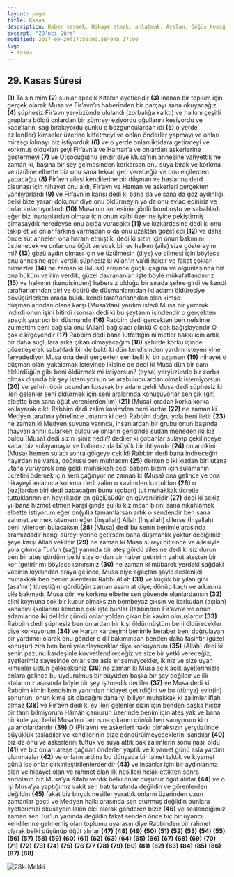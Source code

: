 ```yaml
---
layout: page
title: Kasas
description: Haber vermek, Hikaye etmek, anlatmak, Arslan, Göğüs Kemiği, Göğüs ortası.
excerpt: "28'nci Sûre"
modified: 2017-09-29T17:50:00.564948 17:00
tag: 
 - Kasas
---
```


## 29. Kasas Sûresi

**(1)** Ta sin mim
**(2)** şunlar apaçık Kitabın ayetleridir
**(3)** inanan bir toplum için gerçek olarak Musa ve Fir’avn’ın haberinden bir parçayı sana okuyacağız
**(4)** şüphesiz Fir’avn yeryüzünde ululandı (zorbalığa kalktı) ve halkını çeşitli gruplara böldü onlardan bir zümreyi eziyordu oğullarını kesiyordu ve kadınlarını sağ bırakıyordu çünkü o bozgunculardan idi
**(5)** o yerde ezilen(ler) kimseler üzerine lutfetmeyi ve onları önderler yapmayı ve onları mirasçı kılmayı biz istiyorduk 
**(6)** ve o yerde onları iktidara getirmeyi ve korkmuş oldukları şeyi Fir’avn’a ve Haman’a ve onlardan askerlerine göstermeyi 
**(7)** ve O(çocuğu)nu emzir diye Musa’nın annesine vahyettik ne zaman ki, başına bir şey gelmesinden korkarsan onu suya bırak ve korkma ve üzülme elbette biz onu sana tekrar geri vereceğiz ve onu elçilerden yapacağız 
**(8)** Fir’avn ailesi kendilerine bir düşman ve başlarına derd olsunası için nihayet onu aldı, Fir’avn ve Haman ve askerleri gerçekten yanılıyorlardı
**(9)** ve Fir’avn’ın karısı dedi ki bana da ve sana da göz aydınlığı, belki bize yararı dokunur diye onu öldürmeyin ya da onu evlad ediniriz ve onlar anlamıyorlardı
**(10)** Musa’nın annesinin gönlü bomboştu ve sabahladı eğer biz inananlardan olması için onun kalbi üzerine iyice pekiştirmiş olmasaydık neredeyse onu açığa vuracaktı 
**(11)** ve kızkardeşine dedi ki onu takip et ve onlar farkına varmadan o da onu uzaktan gözetledi
**(12)** ve daha önce süt anneleri ona haram etmiştik, dedi ki sizin için onun bakımını üstlenecek ve onlar ona öğüt verecek bir ev halkını (aile) size göstereyim mi?
**(13)** gözü aydın olması için ve üzülmesin (diye) ve bilmesi için böylece onu annesine geri verdik şüphesiz ki Allah’ın va’di haktır ve fakat çokları bilmezler
**(14)** ne zaman ki (Musa) erişince güçlü çağına ve olgunlaşınca biz ona hüküm ve ilim verdik, güzel davrananları işte böyle mükafatlandırırız 
**(15)** ve halkının (kendisinden) habersiz olduğu bir sırada şehre girdi ve kendi taraftarlarından biri ve öbürü de düşmanlarından iki adamı öldüresiye dövüşürlerken orada buldu kendi taraftarlarından olan kimse düşmanlarından olana karşı (Musa’dan) yardım istedi Musa bir yumruk indirdi onun işini bitirdi (sonra) dedi ki bu şeytanın işindendir o gerçekten apaçık şaşırtıcı bir düşmandır
**(16)** Rabbim dedi gerçekten ben nefsime zulmettim beni bağışla onu (Allah) bağışladı çünkü O çok bağışlayandır O çok esirgeyendir
**(17)** Rabbim dedi bana lutfettiğin ni’metler hakkı için artık bir daha suçlulara arka çıkan olmayacağım
**(18)** şehirde korku içinde gözetleyerek sabahladı bir de baktı ki dün kendisinden yardım isteyen yine feryadediyor Musa ona dedi gerçekten sen belli ki bir azgınsın 
**(19)** nihayet o düşman olanı yakalamak isteyince ikisine de dedi ki Musa dün bir canı öldürdüğün gibi beni öldürmek mi istiyorsun? (oysa) yeryüzünde bir zorba olmak dışında bir şey istemiyorsun ve arabuluculardan olmak istemiyorsun
**(20)** ve şehrin öbür ucundan koşarak bir adam geldi Musa dedi şüphesiz ki ileri gelenler seni öldürmek için seni aralarında konuşuyorlar sen çık (git) elbette ben sana öğüt verenlerden(im)
**(21)** (Musa) oradan korka korka kollayarak çıktı Rabbim dedi zalim kavimden beni kurtar 
**(22)** ne zaman ki Medyen tarafına yönelince umarım ki dedi Rabbim doğru yola beni iletir
**(23)** ne zaman ki Medyen suyuna varınca, insanlardan bir grubu onun başında (hayvanlarını) sularken buldu ve onların gerisinde sudan meneden iki kız buldu (Musa) dedi sizin işiniz nedir? dediler ki çobanlar sulayıp çekilinceye kadar biz sulayamayız ve babamız da büyük bir ihtiyardır 
**(24)** onlarınkini (Musa) hemen suladı sonra gölgeye çekildi Rabbim dedi bana indireceğin hayırdan ne varsa, doğrusu ben muhtacım
**(25)** derken o iki kızdan biri utana utana yürüyerek ona geldi muhakkah dedi babam bizim için sulamanın ücretini ödemek için seni çağırıyor ne zaman ki (Musa) ona gelince ve ona hikayeyi anlatınca korkma dedi zalim o kavimden kurtuldun
**(26)** o (kız)lardan biri dedi babacağım bunu (çoban) tut muhakkak ücretle tuttuklarının en hayırlısıdır en güçlüsüdür en güveniliridir
**(27)** dedi ki sekiz yıl bana hizmet etmen karşılığında şu iki kızımdan birini sana nikahlamak elbette istiyorum eğer on(yıl)a tamamlarsan artık o sendendir ben sana zahmet vermek istemem eğer (İnşallah) Allah (İnşallah) dilerse (İnşallah) beni iyilerden bulacaksın
**(28)** (Musa) dedi bu senin benimle arasında aramızdadır hangi süreyi yerine getirsem bana düşmanlık yoktur dediğimiz şeye karşı Allah vekildir
**(29)** ne zaman ki Musa süreyi bitirince ve ailesiyle yola çıkınca Tur’un (sağ) yanında bir ateş gördü ailesine dedi ki siz durun ben bir ateş gördüm belki size ondan bir haber getiririm yahut ateşten bir kor (getiririm) böylece ısınırsınız
**(30)** ne zaman ki mübarek yerdeki sağdaki vadinin kıyısından oraya gelince, Musa diye ağaçtan şöyle seslenildi muhakkak ben benim alemlerin Rabbi Allah
**(31)** ve küçük bir yılan gibi (asa’nın) titreştiğini gördüğün zaman asanı at diye, dönüp kaçtı ve arkasına bile bakmadı, Musa dön ve korkma elbette sen güvende olanlardansın
**(32)** elini koynuna sok bir kusur olmaksızın bembeyaz çıksın ve korkudan (açılan) kanadını (kollarını) kendine çek işte bunlar Rabbinden Fir’avn’a ve onun adamlarına iki delildir çünkü onlar yoldan çıkan bir kavim olmuşlardır
**(33)** Rabbim dedi şüphesiz ben onlardan bir kişi öldürmüştüm beni öldürecekler diye korkuyorum 
**(34)** ve Harun kardeşimi benimle beraber beni doğrulayan bir yardımcı olarak onu gönder o dil bakımından benden daha fasihtir (güzel konuşur) zira ben beni yalanlayacaklar diye korkuyorum
**(35)** (Allah) dedi ki senin pazunu kardeşinle kuvvetlendireceğiz ve size bir yetki vereceğiz, ayetlerimiz sayesinde onlar size asla erişemeycekler, ikiniz ve size uyan kimseler üstün geleceksiniz
**(36)** ne zaman ki Musa açık açık ayetlerimizle onlara gelince bu uydurulmuş bir büyüden başka bir şey değildir ve ilk atalarımız arasında böyle bir şey işitmedik dediler 
**(37)** ve Musa dedi ki Rabbim kimin kendisinin yanından hidayet getirdiğini ve bu (dünya) evin(in) sonunun, onun kime ait olacağını  daha iyi biliyor muhakkak ki zalimler iflah olmaz
**(38)** ve Fir’avn dedi ki ey ileri gelenler sizin için benden başka hiçbir bir tanrı bilmiyorum Hâmân çamurun üzerinde benim için ateş yak ve bana bir kule yap belki Musa’nın tanrısına çıkarım çünkü ben sanıyorum ki o yalancılardandır
**(39)** O (Fir’avn) ve askerleri hakkı olmaksızın yeryüzünde büyüklük tasladılar ve kendilerinin bize döndürülmeyeceklerini sandılar 
**(40)** biz de onu ve askerlerini tuttuk ve suya attık bak zalimlerin sonu nasıl oldu 
**(41)** ve biz onları ateşe çağıran önderler yaptık ve kıyamet günü asla yardım olunmazlar
**(42)** ve onların ardına bu dünyada bir la’net taktık ve kıyamet günü ise onlar çirkinleştirilenlerdendir
**(43)** ve insanlar için bir aydınlanma olan ve hidayet olan ve rahmet olan ilk nesilleri helak ettikten sonra andolsun biz Musa’ya Kitabı verdik belki onlar düşünür öğüt alırlar
**(44)** ve o işi Musa’ya yaptığımız vakit sen batı tarafında değildin ve görenlerden değildin
**(45)** fakat biz birçok nesiller yarattık onların üzerinden uzun zamanlar geçti ve Medyen halkı arasında sen oturmuş değildin bunlara ayetlerimizi okusaydın lakin elçi olarak gönderen biziz
**(46)** ve seslendiğimiz zaman sen Tur’un yanında değildin fakat senden önce hiç bir uyarıcı kendilerine gelmemiş olan toplumu uyarasın diye Rabbinden bir rahmet olarak belki düşünüp öğüt alırlar
**(47)**
**(48)**
**(49)**
**(50)**
**(51)**
**(52)**
**(53)**
**(54)**
**(55)**
**(56)**
**(57)**
**(58)**
**(59)**
**(60)**
**(61)**
**(62)**
**(63)**
**(64)**
**(65)**
**(66)**
**(67)**
**(68)**
**(69)**
**(70)**
**(71)**
**(72)**
**(73)**
**(74)**
**(75)**
**(76**
**(77**
**(78)**
**(79)**
**(80)**
**(81)**
**(82)**
**(83)**
**(84)** 
**(85)** 
**(86)**
**(87)**
**(88)**

![28k-Mekki]({{site.url}}/images/ayrac-muhur.png)
